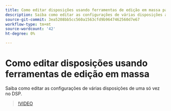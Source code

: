 ```yaml
---
title: Como editar disposições usando ferramentas de edição em massa para DSP
description: Saiba como editar as configurações de várias disposições ao mesmo tempo.
source-git-commit: 3ea5208bb5cc560a1563cfd9b9647462560d7e67
workflow-type: tm+mt
source-wordcount: '42'
ht-degree: 0%

---
```


# Como editar disposições usando ferramentas de edição em massa

Saiba como editar as configurações de várias disposições de uma só vez no DSP.

>[!VIDEO](https://video.tv.adobe.com/v/339205)
